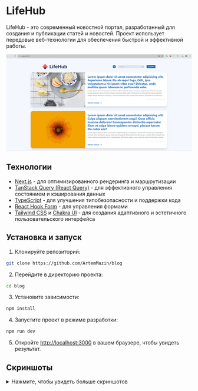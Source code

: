 # LifeHub

LifeHub - это современный новостной портал, разработанный для создания и публикации статей и новостей. Проект использует передовые веб-технологии для обеспечения быстрой и эффективной работы.

![LifeHub Screenshot](./public/src-1.png)

## Технологии

- [Next.js](https://nextjs.org/) - для оптимизированного рендеринга и маршрутизации
- [TanStack Query (React Query)](https://tanstack.com/query/latest) - для эффективного управления состоянием и кэширования данных
- [TypeScript](https://www.typescriptlang.org/) - для улучшения типобезопасности и поддержки кода
- [React Hook Form](https://react-hook-form.com/) - для управления формами
- [Tailwind CSS](https://tailwindcss.com/) и [Chakra UI](https://chakra-ui.com/) - для создания адаптивного и эстетичного пользовательского интерфейса

## Установка и запуск

1. Клонируйте репозиторий:

```bash
git clone https://github.com/ArtemMazin/blog
```

2. Перейдите в директорию проекта:

```bash
cd blog
```

3. Установите зависимости:

```bash
npm install
```

4. Запустите проект в режиме разработки:

```bash
npm run dev
```

5. Откройте [http://localhost:3000](http://localhost:3000) в вашем браузере, чтобы увидеть результат.

## Скриншоты

<details>
<summary>Нажмите, чтобы увидеть больше скриншотов</summary>

![Screenshot 2](./public/src-2.png)
![Screenshot 3](./public/src-3.png)
![Screenshot 4](./public/src-4.png)
![Screenshot 5](./public/src-5.png)

</details>
